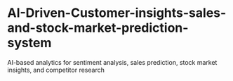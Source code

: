 # AI-Driven-Customer-insights-sales-and-stock-market-prediction-system
 AI-based analytics for sentiment analysis, sales prediction, stock market insights, and competitor research
